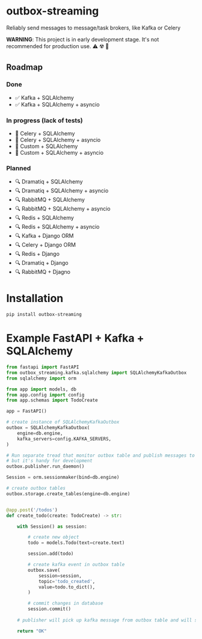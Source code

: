 # outbox-streaming

Reliably send messages to message/task brokers, like Kafka or Celery

**WARNING**:
This project is in early development stage. It's not 
recommended for production use. ⚠️ ☢️ ️🚧

## Roadmap
### Done
 - ✅ Kafka + SQLAlchemy
 - ✅ Kafka + SQLAlchemy + asyncio
### In progress (lack of tests)
 - 🚧 Celery + SQLAlchemy
 - 🚧 Celery + SQLAlchemy + asyncio
 - 🚧 Custom + SQLAlchemy
 - 🚧 Custom + SQLAlchemy + asyncio
### Planned
- 🔍 Dramatiq + SQLAlchemy
- 🔍 Dramatiq + SQLAlchemy + asyncio
- 🔍 RabbitMQ + SQLAlchemy
- 🔍 RabbitMQ + SQLAlchemy + asyncio
- 🔍 Redis + SQLAlchemy
- 🔍 Redis + SQLAlchemy + asyncio
- 🔍 Kafka + Django ORM
- 🔍 Celery + Django ORM
- 🔍 Redis + Django
- 🔍 Dramatiq + Django 
- 🔍 RabbitMQ + Djagno



# Installation
```shell
pip install outbox-streaming
```


# Example FastAPI + Kafka + SQLAlchemy
```python
from fastapi import FastAPI
from outbox_streaming.kafka.sqlalchemy import SQLAlchemyKafkaOutbox
from sqlalchemy import orm

from app import models, db
from app.config import config
from app.schemas import TodoCreate

app = FastAPI()

# create instance of SQLAlchemyKafkaOutbox
outbox = SQLAlchemyKafkaOutbox(
    engine=db.engine,
    kafka_servers=config.KAFKA_SERVERS,
)

# Run separate tread that monitor outbox table and publish messages to Kafka. It's not recommended for production,
# but it's handy for development
outbox.publisher.run_daemon()

Session = orm.sessionmaker(bind=db.engine)

# create outbox tables 
outbox.storage.create_tables(engine=db.engine)


@app.post('/todos')
def create_todo(create: TodoCreate) -> str:

    with Session() as session:

        # create new object
        todo = models.Todo(text=create.text)

        session.add(todo)

        # create kafka event in outbox table
        outbox.save(
            session=session,
            topic='todo_created',
            value=todo.to_dict(),
        )

        # commit changes in database
        session.commit()
        
    # publisher will pick up kafka message from outbox table and will send it kafka topic

    return "OK"

```
